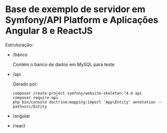 # Base de exemplo de servidor em Symfony/API Platform e Aplicações Angular 8 e ReactJS

Estruturação:

* /banco

  Contém o banco de dados em MySQL para teste

* /api

  Gerado por:

  ```shell
  composer create-project symfony/website-skeleton:^4.4 api
  composer require api
  php bin/console doctrine:mapping:import 'App\Entity' annotation --path=src/Entity
  ```

* /angular

* /react

